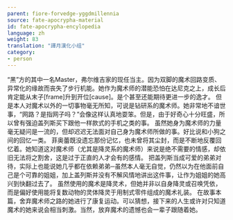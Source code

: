 ```yaml
---
parent: fiore-forvedge-yggdmillennia
source: fate-apocrypha-material
id: fate-apocrypha-encylopedia
language: zh
weight: 83
translation: "譯月漢化小组"
category:
- person
---
```


“黑”方的其中一名Master，弗尔维吉家的现任当主。因为双脚的魔术回路变质、异常化的缘故而丧失了步行机能。她作为魔术师的潜能恐怕在达尼克之上，成长后肯定能从末子[frame]升到开位[cause]。是个甚至还能期待更进一步的逸才。
但是本人对魔术以外的一切事物毫无所知，可说是钻研系的魔术师。她非常地不谙世事，“网路？是指网子吗？”会像这样认真地耍笨。但是，由于好奇心十分旺盛，所以曾有强迫盖列斯买下跟他一样款式的手机之类的事。
虽然她身为魔术师的力量毫无疑问是一流的，但却迟迟无法面对自己身为魔术师所做的事。好比说和小狗之间的回忆一类。
菲奥蕾既没遗忘那份记忆，也未曾将其尘封，而是不断地反覆回忆着。她知道这对魔术师（尤其是降灵系的魔术师）来说是绝不需要的情感，却依旧无法将之割舍，这是过于正直的人才会有的感情。
把盖列斯当成可爱的弟弟对待，实际上也能说她几乎都在依赖弟弟─虽然本人毫无自觉，仍然以为在他面前自己是个可靠的姐姐，加上盖列斯并没有不解风情地讲出这件事，让作为姐姐的她高兴到快翻过去了。
虽然使用的魔术是降灵术，但她并非以自身降灵或召唤凭依，而是偏好使用能将复数动物的灵体降灵于用制式零件组成的魔术礼装。
在故事本篇，舍弃魔术师之路的她进行了康复运动。可以猜想，接下来的人生或许对只知道魔术的她来说会相当刺激。当然，放弃魔术的遗憾也会一辈子跟随着她。

